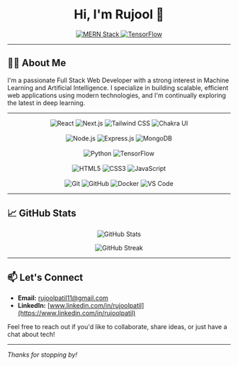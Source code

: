 <h1 align="center">Hi, I'm Rujool 👋</h1>

<p align="center">
  <a href="https://github.com/rujool11">
    <img src="https://img.shields.io/badge/FullStack%20Developer-MERN-blue?style=for-the-badge" alt="MERN Stack" />
  </a>
  <a href="https://github.com/rujool11">
    <img src="https://img.shields.io/badge/Deep%20Learning-TensorFlow-green?style=for-the-badge" alt="TensorFlow" />
  </a>
</p>

---

## 👨‍💻 About Me

I'm a passionate Full Stack Web Developer with a strong interest in Machine Learning and Artificial Intelligence. I specialize in building scalable, efficient web applications using modern technologies, and I'm continually exploring the latest in deep learning.

---

<p align="center">
  <!-- Frontend -->
  <img src="https://img.shields.io/badge/React-20232A?style=for-the-badge&logo=react&logoColor=61DAFB" alt="React" />
  <img src="https://img.shields.io/badge/Next.js-000000?style=for-the-badge&logo=next.js&logoColor=white" alt="Next.js" />
  <img src="https://img.shields.io/badge/TailwindCSS-06B6D4?style=for-the-badge&logo=tailwind-css&logoColor=white" alt="Tailwind CSS" />
  <img src="https://img.shields.io/badge/Chakra_UI-319795?style=for-the-badge&logo=chakra-ui&logoColor=white" alt="Chakra UI" /><br><br>
  <!-- Backend -->
  <img src="https://img.shields.io/badge/Node.js-339933?style=for-the-badge&logo=nodedotjs&logoColor=white" alt="Node.js" />
  <img src="https://img.shields.io/badge/Express.js-404D59?style=for-the-badge" alt="Express.js" />
  <img src="https://img.shields.io/badge/MongoDB-4EA94B?style=for-the-badge&logo=mongodb&logoColor=white" alt="MongoDB" /><br><br>
  <!-- Machine Learning -->
  <img src="https://img.shields.io/badge/Python-3776AB?style=for-the-badge&logo=python&logoColor=white" alt="Python" />
  <img src="https://img.shields.io/badge/TensorFlow-FF6F00?style=for-the-badge&logo=tensorflow&logoColor=white" alt="TensorFlow" /><br><br>
  <!-- Web Fundamentals & Tools -->
  <img src="https://img.shields.io/badge/HTML5-E34F26?style=for-the-badge&logo=html5&logoColor=white" alt="HTML5" />
  <img src="https://img.shields.io/badge/CSS3-1572B6?style=for-the-badge&logo=css3&logoColor=white" alt="CSS3" />
  <img src="https://img.shields.io/badge/JavaScript-F7DF1E?style=for-the-badge&logo=javascript&logoColor=black" alt="JavaScript" /><br><br>
  <img src="https://img.shields.io/badge/Git-F05032?style=for-the-badge&logo=git&logoColor=white" alt="Git" />
  <img src="https://img.shields.io/badge/GitHub-181717?style=for-the-badge&logo=github&logoColor=white" alt="GitHub" />
  <img src="https://img.shields.io/badge/Docker-2496ED?style=for-the-badge&logo=docker&logoColor=white" alt="Docker" />
  <img src="https://img.shields.io/badge/VS_Code-007ACC?style=for-the-badge&logo=visual-studio-code&logoColor=white" alt="VS Code" />
</p>

---

## 📈 GitHub Stats

<p align="center">
  <img src="https://github-readme-stats.vercel.app/api?username=rujool11&show_icons=true&theme=tokyonight" alt="GitHub Stats" />
</p>

<p align="center">
  <img src="https://github-readme-streak-stats.herokuapp.com/?user=rujool11&theme=tokyonight" alt="GitHub Streak" />
</p>

---

## 📫 Let's Connect

- **Email:** [rujoolpatil11@gmail.com](mailto:rujoolpatil11@gmail.com)
- **LinkedIn:** [www.linkedin.com/in/rujoolpatil](https://www.linkedin.com/in/rujoolpatil)

Feel free to reach out if you'd like to collaborate, share ideas, or just have a chat about tech!

---

*Thanks for stopping by!*
